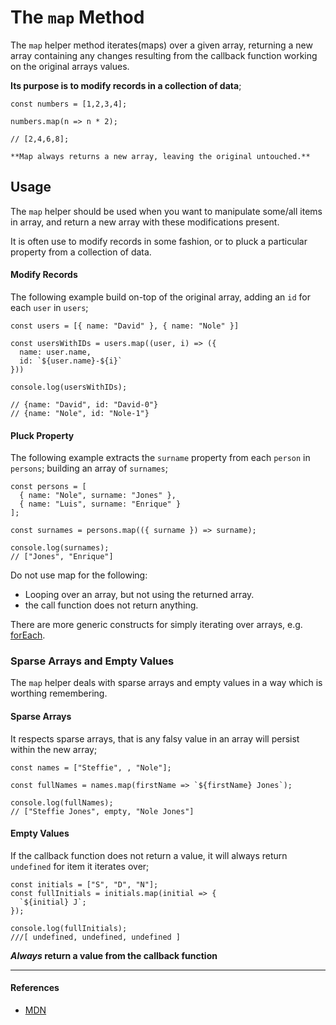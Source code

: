 # The `map` Method

The `map` helper method iterates(maps) over a given array, returning a new array containing any changes resulting from the callback function working on the original arrays values.

**Its purpose is to modify records in a collection of data**;

```
const numbers = [1,2,3,4];

numbers.map(n => n * 2);

// [2,4,6,8];

**Map always returns a new array, leaving the original untouched.**

```

## Usage

The `map` helper should be used when you want to manipulate some/all items in array, and return a new array with these modifications present.

It is often use to modify records in some fashion, or to pluck a particular property from a collection of data.

#### Modify Records

The following example build on-top of the original array, adding an `id` for each `user` in `users`;

```
const users = [{ name: "David" }, { name: "Nole" }]

const usersWithIDs = users.map((user, i) => ({
  name: user.name,
  id: `${user.name}-${i}`
}))

console.log(usersWithIDs);

// {name: "David", id: "David-0"}
// {name: "Nole", id: "Nole-1"}
```

#### Pluck Property

The following example extracts the `surname` property from each `person` in `persons`; building an array of `surnames`;

```
const persons = [
  { name: "Nole", surname: "Jones" },
  { name: "Luis", surname: "Enrique" }
];

const surnames = persons.map(({ surname }) => surname);

console.log(surnames);
// ["Jones", "Enrique"]
```

Do not use map for the following:

- Looping over an array, but not using the returned array.
- the call function does not return anything.

There are more generic constructs for simply iterating over arrays, e.g. [forEach](../forEach).

### Sparse Arrays and Empty Values

The `map` helper deals with sparse arrays and empty values in a way which is worthing remembering.

#### Sparse Arrays

It respects sparse arrays, that is any falsy value in an array will persist within the new array;

```
const names = ["Steffie", , "Nole"];

const fullNames = names.map(firstName => `${firstName} Jones`);

console.log(fullNames);
// ["Steffie Jones", empty, "Nole Jones"]
```

#### Empty Values

If the callback function does not return a value, it will always return `undefined` for item it iterates over;

```
const initials = ["S", "D", "N"];
const fullInitials = initials.map(initial => {
  `${initial} J`;
});

console.log(fullInitials);
///[ undefined, undefined, undefined ]
```

**_Always_ return a value from the callback function**

---

#### References

- [MDN](https://developer.mozilla.org/en-US/docs/Web/JavaScript/Reference/Global_Objects/Array/map)

